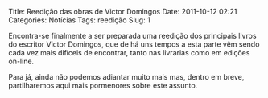 Title: Reedição das obras de Victor Domingos
Date: 2011-10-12 02:21
Categories: Notícias
Tags: reedição
Slug: 1

Encontra-se finalmente a ser preparada uma reedição dos principais livros do escritor Victor Domingos, que de há uns tempos a esta parte vêm sendo cada vez mais difíceis de encontrar, tanto nas livrarias como em edições on-line. 

Para já, ainda não podemos adiantar muito mais mas, dentro em breve, partilharemos aqui mais pormenores sobre este assunto.
